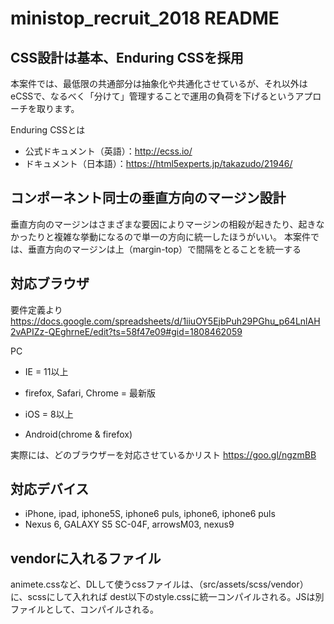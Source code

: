 # ministop_recruit_2018 README

## CSS設計は基本、Enduring CSSを採用
本案件では、最低限の共通部分は抽象化や共通化させているが、それ以外はeCSSで、なるべく「分けて」管理することで運用の負荷を下げるというアプローチを取ります。

Enduring CSSとは

* 公式ドキュメント（英語）：http://ecss.io/
* ドキュメント（日本語）：https://html5experts.jp/takazudo/21946/

## コンポーネント同士の垂直方向のマージン設計
垂直方向のマージンはさまざまな要因によりマージンの相殺が起きたり、起きなかったりと複雑な挙動になるので単一の方向に統一したほうがいい。
本案件では、垂直方向のマージンは上（margin-top）で間隔をとることを統一する

## 対応ブラウザ
要件定義より
https://docs.google.com/spreadsheets/d/1iiuOY5EjbPuh29PGhu_p64LnlAH2vAPIZz-QEghrneE/edit?ts=58f47e09#gid=1808462059

PC
* IE = 11以上
* firefox, Safari, Chrome = 最新版

* iOS = 8以上
* Android(chrome & firefox)

実際には、どのブラウザーを対応させているかリスト
https://goo.gl/ngzmBB

## 対応デバイス
* iPhone, ipad, iphone5S, iphone6 puls, iphone6, iphone6 puls
* Nexus 6, GALAXY S5 SC-04F, arrowsM03,	nexus9								

## vendorに入れるファイル
animete.cssなど、DLして使うcssファイルは、（src/assets/scss/vendor）に、scssにして入れれば
dest以下のstyle.cssに統一コンパイルされる。JSは別ファイルとして、コンパイルされる。
